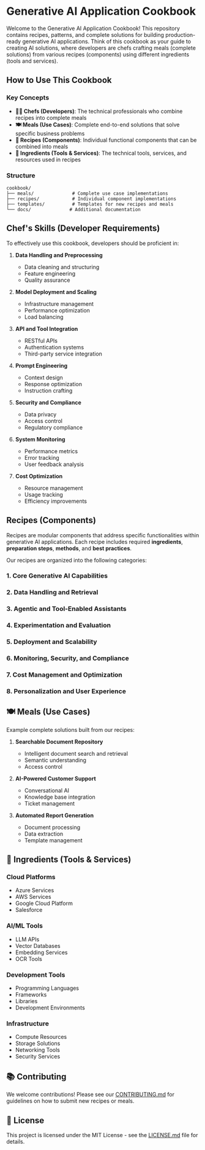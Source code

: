 # Generative AI Application Cookbook

Welcome to the Generative AI Application Cookbook! This repository contains recipes, patterns, and complete solutions for building production-ready generative AI applications. Think of this cookbook as your guide to creating AI solutions, where developers are chefs crafting meals (complete solutions) from various recipes (components) using different ingredients (tools and services).

##  How to Use This Cookbook

### Key Concepts

- **👩‍🍳 Chefs (Developers)**: The technical professionals who combine recipes into complete meals
- **🍽️ Meals (Use Cases)**: Complete end-to-end solutions that solve specific business problems
- **📑 Recipes (Components)**: Individual functional components that can be combined into meals
- **🧂 Ingredients (Tools & Services)**: The technical tools, services, and resources used in recipes

### Structure

```
cookbook/
├── meals/              # Complete use case implementations
├── recipes/            # Individual component implementations
├── templates/          # Templates for new recipes and meals
└── docs/              # Additional documentation
```

## Chef's Skills (Developer Requirements)

To effectively use this cookbook, developers should be proficient in:

1. **Data Handling and Preprocessing**
   - Data cleaning and structuring
   - Feature engineering
   - Quality assurance

2. **Model Deployment and Scaling**
   - Infrastructure management
   - Performance optimization
   - Load balancing

3. **API and Tool Integration**
   - RESTful APIs
   - Authentication systems
   - Third-party service integration

4. **Prompt Engineering**
   - Context design
   - Response optimization
   - Instruction crafting

5. **Security and Compliance**
   - Data privacy
   - Access control
   - Regulatory compliance

6. **System Monitoring**
   - Performance metrics
   - Error tracking
   - User feedback analysis

7. **Cost Optimization**
   - Resource management
   - Usage tracking
   - Efficiency improvements

## Recipes (Components)

Recipes are modular components that address specific functionalities within generative AI applications. Each recipe includes required **ingredients**, **preparation steps**, **methods**, and **best practices**.

Our recipes are organized into the following categories:

### 1. **Core Generative AI Capabilities**


### 2. **Data Handling and Retrieval**


### 3. **Agentic and Tool-Enabled Assistants**


### 4. **Experimentation and Evaluation**


### 5. **Deployment and Scalability**


### 6. **Monitoring, Security, and Compliance**


### 7. **Cost Management and Optimization**


### 8. **Personalization and User Experience**



## 🍽️ Meals (Use Cases)

Example complete solutions built from our recipes:

1. **Searchable Document Repository**
   - Intelligent document search and retrieval
   - Semantic understanding
   - Access control

2. **AI-Powered Customer Support**
   - Conversational AI
   - Knowledge base integration
   - Ticket management

3. **Automated Report Generation**
   - Document processing
   - Data extraction
   - Template management

## 🧂 Ingredients (Tools & Services)

### Cloud Platforms
- Azure Services
- AWS Services
- Google Cloud Platform
- Salesforce

### AI/ML Tools
- LLM APIs
- Vector Databases
- Embedding Services
- OCR Tools

### Development Tools
- Programming Languages
- Frameworks
- Libraries
- Development Environments

### Infrastructure
- Compute Resources
- Storage Solutions
- Networking Tools
- Security Services

## 📚 Contributing

We welcome contributions! Please see our [CONTRIBUTING.md](CONTRIBUTING.md) for guidelines on how to submit new recipes or meals.

## 📝 License

This project is licensed under the MIT License - see the [LICENSE.md](LICENSE.md) file for details.
